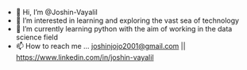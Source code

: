 - 👋 Hi, I’m @Joshin-Vayalil
- 👀 I’m interested in learning and exploring the vast sea of technology
- 🌱 I’m currently learning python with the aim of working in the data science field
- 📫 How to reach me ... joshinjojo2001@gmail.com || https://www.linkedin.com/in/joshin-vayalil

<!---
Joshin-Vayalil/Joshin-Vayalil is a ✨ special ✨ repository because its `README.md` (this file) appears on your GitHub profile.
You can click the Preview link to take a look at your changes.
--->
